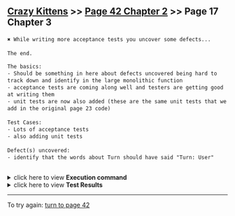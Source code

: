 ## [Crazy Kittens](../page-0/README.md) >> [Page 42 Chapter 2](../page-42/README.md) >> Page 17 Chapter 3

```
✖ While writing more acceptance tests you uncover some defects...

The end.
```

```
The basics:
- Should be something in here about defects uncovered being hard to track down and identify in the large monolithic function
- acceptance tests are coming along well and testers are getting good at writing them
- unit tests are now also added (these are the same unit tests that we add in the original page 23 code)

Test Cases:
- Lots of acceptance tests
- also adding unit tests

Defect(s) uncovered:
- identify that the words about Turn should have said "Turn: User"


```

<details>
    <summary>click here to view <b>Execution command</b></summary>

    ./execute.sh
</details>


<details>
    <summary>click here to view <b>Test Results</b></summary>
    <img width="50%" src="assets/results.png"/>
    <img width="33%" src="assets/results1.png"/>
</details>

<hr>

To try again: [turn to page 42](../page-42/README.md)
